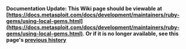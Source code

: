 <!-- Maintainers:  Please do not modify this file directly, create a pull request instead -->

**Documentation Update: This Wiki page should be viewable at [https://docs.metasploit.com/docs/development/maintainers/ruby-gems/using-local-gems.html](https://docs.metasploit.com/docs/development/maintainers/ruby-gems/using-local-gems.html). Or if it is no longer available, see this page's [previous history](./_history)**

